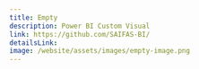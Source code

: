 ```yaml
---
title: Empty
description: Power BI Custom Visual
link: https://github.com/SAIFAS-BI/
detailsLink: 
image: /website/assets/images/empty-image.png
---
```

